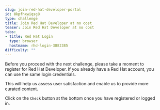 ```yaml
---
slug: join-red-hat-developer-portal
id: 8kpfhxwiqsg8
type: challenge
title: Join Red Hat Developer at no cost
teaser: Join Red Hat Developer at no cost
tabs:
- title: Red Hat Login
  type: browser
  hostname: rhd-login-3882385
difficulty: ""
---
```

Before you proceed with the next challenge, please take a moment to register for Red Hat Developer. If you already have a Red Hat account, you can use the same login credentials.

This will help us assess user satisfaction and enable us to provide more curated content.

Click on the `Check` button at the bottom once you have registered or logged in.
